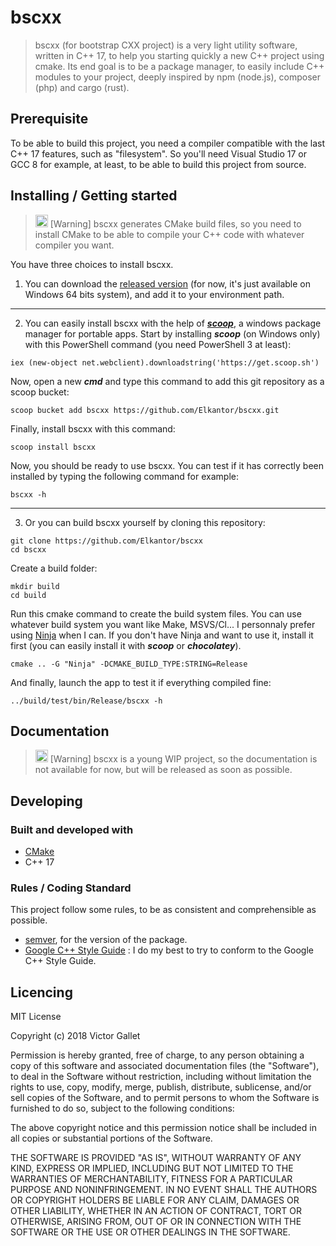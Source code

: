 # bscxx
> bscxx (for bootstrap CXX project) is a very light utility software, written in C++ 17, to help you starting quickly a new C++ project using cmake. 
Its end goal is to be a package manager, to easily include C++ modules to your project, deeply inspired by npm (node.js), composer (php) and cargo (rust).

## Prerequisite

To be able to build this project, you need a compiler compatible with the last C++ 17 features, such as "filesystem". 
So you'll need Visual Studio 17 or GCC 8 for example, at least, to be able to build this project from source.

## Installing / Getting started

<blockquote>
<p><g-emoji class="g-emoji" alias="bulb" fallback-src="https://assets-cdn.github.com/images/icons/emoji/unicode/1f4a1.png" ios-version="6.0"><img class="emoji" alt="bulb" height="20" width="20" src="https://assets-cdn.github.com/images/icons/emoji/unicode/1f4a1.png"></g-emoji> [Warning] bscxx generates CMake build files, so you need to install CMake to be able to compile your C++ code with whatever compiler you want.
</p>
</blockquote>

You have three choices to install bscxx. 

1. You can download the [released version](https://github.com/Elkantor/bscxx/releases) (for now, it's just available on Windows 64 bits system), and add it to your environment path.
---

2. You can easily install bscxx with the help of [*__scoop__*,](https://github.com/lukesampson/scoop) a windows package manager for portable apps.
Start by installing *__scoop__* (on Windows only) with this PowerShell command (you need PowerShell 3 at least):
```shell
iex (new-object net.webclient).downloadstring('https://get.scoop.sh')
```

Now, open a new *__cmd__* and type this command to add this git repository as a scoop bucket:
```shell
scoop bucket add bscxx https://github.com/Elkantor/bscxx.git
```

Finally, install bscxx with this command: 
```shell
scoop install bscxx
```

Now, you should be ready to use bscxx. You can test if it has correctly been installed by typing the following command for example:
```shell
bscxx -h
```
---

3. Or you can build bscxx yourself by cloning this repository:
```shell
git clone https://github.com/Elkantor/bscxx
cd bscxx
```

Create a build folder:
```shell
mkdir build
cd build
```

Run this cmake command to create the build system files.
You can use whatever build system you want like Make, MSVS/Cl... I personnaly prefer using [Ninja](https://ninja-build.org/) when I can. 
If you don't have Ninja and want to use it, install it first (you can easily install it with *__scoop__* or *__chocolatey__*).
```shell
cmake .. -G "Ninja" -DCMAKE_BUILD_TYPE:STRING=Release
```

And finally, launch the app to test it if everything compiled fine:
```shell
../build/test/bin/Release/bscxx -h
```

## Documentation 

<blockquote>
<p><g-emoji class="g-emoji" alias="bulb" fallback-src="https://assets-cdn.github.com/images/icons/emoji/unicode/1f4a1.png" ios-version="6.0"><img class="emoji" alt="bulb" height="20" width="20" src="https://assets-cdn.github.com/images/icons/emoji/unicode/1f4a1.png"></g-emoji> [Warning] bscxx is a young WIP project, so the documentation is not available for now, but will be released as soon as possible.
</p>
</blockquote>

## Developing

### Built and developed with

* [CMake](https://cmake.org/)
* C++ 17

### Rules / Coding Standard

This project follow some rules, to be as consistent and comprehensible as possible.

* [semver](https://semver.org/), for the version of the package.
* [Google C++ Style Guide](https://google.github.io/styleguide/cppguide.html) : I do my best to try to conform to the Google C++ Style Guide.

## Licencing

MIT License

Copyright (c) 2018 Victor Gallet

Permission is hereby granted, free of charge, to any person obtaining a copy
of this software and associated documentation files (the "Software"), to deal
in the Software without restriction, including without limitation the rights
to use, copy, modify, merge, publish, distribute, sublicense, and/or sell
copies of the Software, and to permit persons to whom the Software is
furnished to do so, subject to the following conditions:

The above copyright notice and this permission notice shall be included in all
copies or substantial portions of the Software.

THE SOFTWARE IS PROVIDED "AS IS", WITHOUT WARRANTY OF ANY KIND, EXPRESS OR
IMPLIED, INCLUDING BUT NOT LIMITED TO THE WARRANTIES OF MERCHANTABILITY,
FITNESS FOR A PARTICULAR PURPOSE AND NONINFRINGEMENT. IN NO EVENT SHALL THE
AUTHORS OR COPYRIGHT HOLDERS BE LIABLE FOR ANY CLAIM, DAMAGES OR OTHER
LIABILITY, WHETHER IN AN ACTION OF CONTRACT, TORT OR OTHERWISE, ARISING FROM,
OUT OF OR IN CONNECTION WITH THE SOFTWARE OR THE USE OR OTHER DEALINGS IN THE
SOFTWARE.
